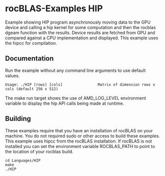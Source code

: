 # rocBLAS-Examples HIP
Example showing HIP program asynchronously moving data to the GPU device and calling a hip kernel for some computation and then the rocblas dgeam function with the results. Device results are fetched from GPU and compared against a CPU implementation and displayed.  This example uses the hipcc for compilation.

## Documentation
Run the example without any command line arguments to use default values.

    Usage: ./HIP [rows] [cols]                Matrix of dimension rows x cols (default 256 x 512)

The make run target shows the use of AMD_LOG_LEVEL environment variable to display the hip API calls being made at runtime.

## Building
These examples require that you have an installation of rocBLAS on your machine.  You do not required sudo or other access to build these examples. This example uses hipcc from the rocBLAS installation. If rocBLAS is not installed you can set the environment variable ROCBLAS_PATH to point to the location of your rocblas build.

    cd Languages/HIP
    make
    ./HIP

